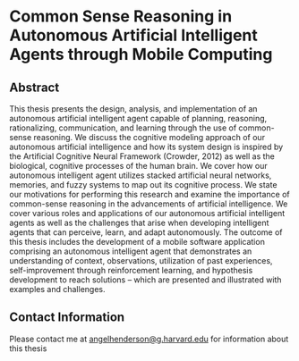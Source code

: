 Common Sense Reasoning in Autonomous Artificial Intelligent Agents through Mobile Computing
==========================================

Abstract
--------

This thesis presents the design, analysis, and implementation of an autonomous artificial intelligent agent capable of planning, reasoning, rationalizing, communication, and learning through the use of common-sense reasoning. We discuss the cognitive modeling approach of our autonomous artificial intelligence and how its system design is inspired by the Artificial Cognitive Neural Framework (Crowder, 2012) as well as the biological, cognitive processes of the human brain. We cover how our autonomous intelligent agent utilizes stacked artificial neural networks, memories, and fuzzy systems to map out its cognitive process. We state our motivations for performing this research and examine the importance of common-sense reasoning in the advancements of artificial intelligence. We cover various roles and applications of our autonomous artificial intelligent agents as well as the challenges that arise when developing intelligent agents that can perceive, learn, and adapt autonomously. The outcome of this thesis includes the development of a mobile software application comprising an autonomous intelligent agent that demonstrates an understanding of context, observations, utilization of past experiences, self-improvement through reinforcement learning, and hypothesis development to reach solutions – which are presented and illustrated with examples and challenges. 


Contact Information
--------
Please contact me at angelhenderson@g.harvard.edu for information about this thesis
